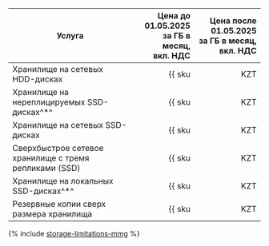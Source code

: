 | Услуга                                                | Цена до 01.05.2025<br>за ГБ в месяц,<br>вкл. НДС | Цена после 01.05.2025<br>за ГБ в месяц,<br>вкл. НДС |
| ----- | ----: | ---: |
| Хранилище на сетевых HDD-дисках                        | {{ sku|KZT|mdb.cluster.network-hdd.mongodb|month|string }}               | {% calc [currency=KZT] round(({{ sku|RUB|mdb.cluster.network-hdd.mongodb|month|number }} × 1.08 × 5) × 100) / 100 %} |
| Хранилище на нереплицируемых SSD-дисках^*^             | {{ sku|KZT|mdb.cluster.network-ssd-nonreplicated.mongodb|month|string }} | {% calc [currency=KZT] round(({{ sku|RUB|mdb.cluster.network-ssd-nonreplicated.mongodb|month|number }} × 1.08 × 5) × 100) / 100 %} |
| Хранилище на сетевых SSD-дисках                        | {{ sku|KZT|mdb.cluster.network-nvme.mongodb|month|string }}              | {% calc [currency=KZT] round(({{ sku|RUB|mdb.cluster.network-nvme.mongodb|month|number }} × 1.08 × 5) × 100) / 100 %} |
| Сверхбыстрое сетевое хранилище с тремя репликами (SSD) | {{ sku|KZT|mdb.cluster.network-ssd-io-m3.mongodb|month|string }}         | {% calc [currency=KZT] round(({{ sku|RUB|mdb.cluster.network-ssd-io-m3.mongodb|month|number }} × 1.08 × 5) × 100) / 100 %} |
| Хранилище на локальных SSD-дисках^*^                   | {{ sku|KZT|mdb.cluster.local-nvme.mongodb|month|string }}                | {% calc [currency=KZT] round(({{ sku|RUB|mdb.cluster.local-nvme.mongodb|month|number }} × 1.08 × 5) × 100) / 100 %} |
| Резервные копии сверх размера хранилища                | {{ sku|KZT|mdb.cluster.mongodb.backup|month|string }}                    | {% calc [currency=KZT] round(({{ sku|RUB|mdb.cluster.mongodb.backup|month|number }} × 1.08 × 5) × 100) / 100 %} |

{% include [storage-limitations-mmg](../../_includes/mdb/mmg/storage-limitations-note.md) %}
